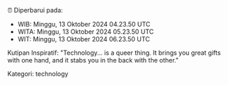 ⏰ Diperbarui pada:
- WIB: Minggu, 13 Oktober 2024 04.23.50 UTC
- WITA: Minggu, 13 Oktober 2024 05.23.50 UTC
- WIT: Minggu, 13 Oktober 2024 06.23.50 UTC

Kutipan Inspiratif:
"Technology... is a queer thing. It brings you great gifts with one hand, and it stabs you in the back with the other."


Kategori: technology

